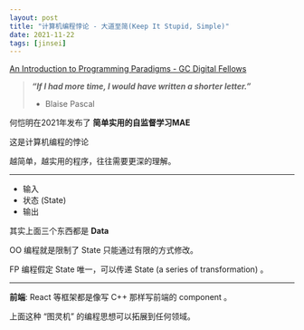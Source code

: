 ```yaml
---
layout: post
title: "计算机编程悖论 - 大道至简(Keep It Stupid, Simple)"
date: 2021-11-22
tags: [jinsei]
---
```


[An Introduction to Programming Paradigms - GC Digital Fellows](https://digitalfellows.commons.gc.cuny.edu/2018/03/12/an-introduction-to-programming-paradigms/)

> ***“If I had more time, I would have written a shorter letter.”*** 
>
>  - Blaise Pascal

何恺明在2021年发布了 **简单实用的自监督学习MAE**

这是计算机编程的悖论

越简单，越实用的程序，往往需要更深的理解。

---

- 输入
- 状态 (State)
- 输出

其实上面三个东西都是 **Data** 

OO 编程就是限制了 State 只能通过有限的方式修改。

FP 编程假定 State 唯一，可以传递 State (a series of transformation) 。

---

**前端**: React 等框架都是像写 C++ 那样写前端的 component 。

上面这种 “图灵机” 的编程思想可以拓展到任何领域。



 
